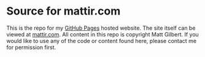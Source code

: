 # Source for mattir.com

This is the repo for my [GitHub Pages](https://pages.github.com) hosted website. The site itself can be viewed at [mattir.com](https://mattir.com). All content in this repo is copyright Matt Gilbert. If you would like to use any of the code or content found here, please contact me for permission first.
